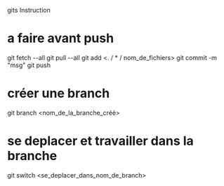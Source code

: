gits Instruction

# a faire avant push
git fetch --all
git pull --all
git add <. / * / nom_de_fichiers>
git commit -m "msg"
git push



# créer une branch
git branch <nom_de_la_branche_créé>

# se deplacer et travailler dans la branche
git switch <se_deplacer_dans_nom_de_branch>
